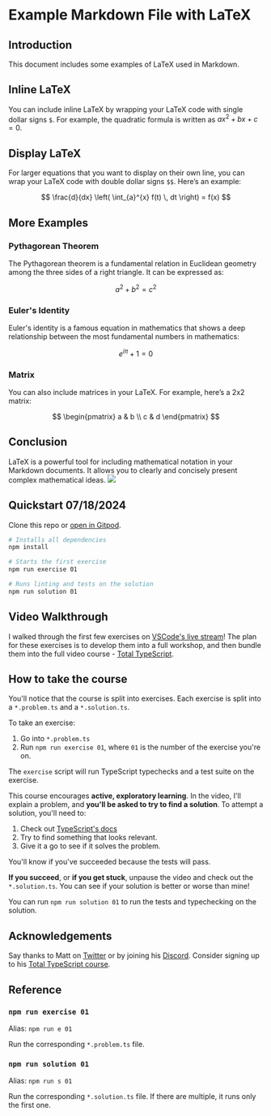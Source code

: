 # Example Markdown File with LaTeX

## Introduction

This document includes some examples of LaTeX used in Markdown.

## Inline LaTeX

You can include inline LaTeX by wrapping your LaTeX code with single dollar signs `$`. For example, the quadratic formula is written as $ax^2 + bx + c = 0$.

## Display LaTeX

For larger equations that you want to display on their own line, you can wrap your LaTeX code with double dollar signs `$$`. Here’s an example:

$$
\frac{d}{dx} \left( \int_{a}^{x} f(t) \, dt \right) = f(x)
$$

## More Examples

### Pythagorean Theorem

The Pythagorean theorem is a fundamental relation in Euclidean geometry among the three sides of a right triangle. It can be expressed as:

$$
a^2 + b^2 = c^2
$$

### Euler's Identity

Euler's identity is a famous equation in mathematics that shows a deep relationship between the most fundamental numbers in mathematics:

$$
e^{i\pi} + 1 = 0
$$

### Matrix

You can also include matrices in your LaTeX. For example, here’s a 2x2 matrix:

$$
\begin{pmatrix}
a & b \\
c & d
\end{pmatrix}
$$

## Conclusion

LaTeX is a powerful tool for including mathematical notation in your Markdown documents. It allows you to clearly and concisely present complex mathematical ideas.
<a href="https://totaltypescript.com"><img src="./og-image.png" /></a>

## Quickstart 07/18/2024

Clone this repo or [open in Gitpod](https://gitpod.io/#https://github.com/total-typescript/beginners-typescript).

```sh
# Installs all dependencies
npm install

# Starts the first exercise
npm run exercise 01

# Runs linting and tests on the solution
npm run solution 01
```

## Video Walkthrough

I walked through the first few exercises on [VSCode's live stream](https://www.youtube.com/watch?v=p6dO9u0M7MQ)! The plan for these exercises is to develop them into a full workshop, and then bundle them into the full video course - [Total TypeScript](https://totaltypescript.com).

## How to take the course

You'll notice that the course is split into exercises. Each exercise is split into a `*.problem.ts` and a `*.solution.ts`.

To take an exercise:

1. Go into `*.problem.ts`
2. Run `npm run exercise 01`, where `01` is the number of the exercise you're on.

The `exercise` script will run TypeScript typechecks and a test suite on the exercise.

This course encourages **active, exploratory learning**. In the video, I'll explain a problem, and **you'll be asked to try to find a solution**. To attempt a solution, you'll need to:

1. Check out [TypeScript's docs](https://www.typescriptlang.org/docs/handbook/intro.html)
2. Try to find something that looks relevant.
3. Give it a go to see if it solves the problem.

You'll know if you've succeeded because the tests will pass.

**If you succeed**, or **if you get stuck**, unpause the video and check out the `*.solution.ts`. You can see if your solution is better or worse than mine!

You can run `npm run solution 01` to run the tests and typechecking on the solution.

## Acknowledgements

Say thanks to Matt on [Twitter](https://twitter.com/mattpocockuk) or by joining his [Discord](https://discord.gg/8S5ujhfTB3). Consider signing up to his [Total TypeScript course](https://totaltypescript.com).

## Reference

### `npm run exercise 01`

Alias: `npm run e 01`

Run the corresponding `*.problem.ts` file.

### `npm run solution 01`

Alias: `npm run s 01`

Run the corresponding `*.solution.ts` file. If there are multiple, it runs only the first one.

